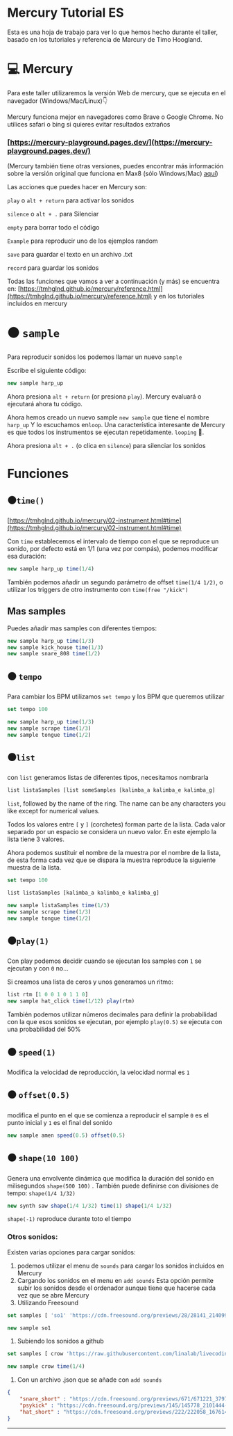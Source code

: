 # Mercury Tutorial ES

Esta es una hoja de trabajo para ver lo que hemos hecho durante el taller, basado en los tutoriales y referencia de Marcury de Timo Hoogland.

# 💻  Mercury

 Para este taller utilizaremos la versión Web de mercury, que se ejecuta en el navegador (Windows/Mac/Linux)👇

Mercury funciona mejor en navegadores como Brave o Google Chrome. No utilices safari o bing si quieres evitar resultados extraños

### [**https://mercury-playground.pages.dev/](https://mercury-playground.pages.dev/)**

(Mercury también tiene otras versiones, puedes encontrar más información sobre la versión original que funciona en Max8 (sólo Windows/Mac) [aquí](https://github.com/tmhglnd/mercury))

Las acciones que puedes hacer en Mercury son: 

`play` o `alt + return` para activar los sonidos 

`silence` o `alt + .` para Silenciar

`empty`  para borrar todo el código

`Example` para reproducir uno de los ejemplos random

`save` para guardar el texto en un archivo .txt

`record`  para guardar los sonidos

Todas las funciones que vamos a ver a continuación (y más) se encuentra en: [https://tmhglnd.github.io/mercury/reference.html](https://tmhglnd.github.io/mercury/reference.html)  y en los tutoriales incluidos en mercury

# ⚫ `sample`

Para reproducir sonidos los podemos llamar un nuevo `sample`

Escribe el siguiente código:

```jsx
new sample harp_up
```

Ahora presiona `alt + return` (or presiona `play`). Mercury evaluará o ejecutará ahora tu código.

Ahora hemos creado un nuevo sample `new sample` que tiene el nombre `harp_up` Y lo escuchamos en`loop`. Una característica interesante de Mercury es que todos los instrumentos se ejecutan repetidamente. `looping` 🔁.

Ahora presiona `alt + .` (o clica en `silence`) para silenciar los sonidos 

# Funciones

## ⚫`time()`

[https://tmhglnd.github.io/mercury/02-instrument.html#time](https://tmhglnd.github.io/mercury/02-instrument.html#time) 

Con `time` establecemos el intervalo de tiempo con el que se reproduce un sonido, por defecto está en 1/1 (una vez por compás), podemos modificar esa duración:

```jsx
new sample harp_up time(1/4)
```

También podemos añadir un segundo parámetro de offset `time(1/4 1/2)`, o utilizar los triggers de otro instrumento con `time(free "/kick")` 

## Mas samples

Puedes añadir mas samples con diferentes tiempos:

```jsx
new sample harp_up time(1/3)
new sample kick_house time(1/3)
new sample snare_808 time(1/2)
```

## ⚫ `tempo`

Para cambiar los BPM utilizamos `set tempo` y los BPM que queremos utilizar

```jsx
set tempo 100

new sample harp_up time(1/3)
new sample scrape time(1/3)
new sample tongue time(1/2)
```

## ⚫`list`

con `list` generamos listas de diferentes tipos, necesitamos nombrarla

```jsx
list listaSamples [list someSamples [kalimba_a kalimba_e kalimba_g]
```

`list`, followed by the name of the ring. The name can be any characters you like except for numerical values. 

Todos los valores entre `[` y `]` (corchetes) forman parte de la lista. Cada valor separado por un espacio se considera un nuevo valor. En este ejemplo la lista tiene 3 valores.

Ahora podemos sustituir el nombre de la muestra por el nombre de la lista, de esta forma cada vez que se dispara la muestra reproduce la siguiente muestra de la lista.

```jsx
set tempo 100

list listaSamples [kalimba_a kalimba_e kalimba_g]

new sample listaSamples time(1/3)
new sample scrape time(1/3)
new sample tongue time(1/2)
```

## ⚫`play(1)`

Con play podemos decidir cuando se ejecutan los samples con `1` se ejecutan y con `0` no…

Si creamos una lista de ceros y unos generamos un ritmo:

```jsx
list rtm [1 0 0 1 0 1 1 0]
new sample hat_click time(1/12) play(rtm)
```

También podemos utilizar números decimales para definir la probabilidad con la que esos sonidos se ejecutan, por ejemplo `play(0.5)` se ejecuta con una probabilidad del 50%

## ⚫ `speed(1)`

Modifica la velocidad de reproducción, la velocidad normal es `1`

## ⚫ `offset(0.5)`

modifica el punto en el que se comienza a reproducir el sample `0` es el punto inicial y `1` es el final del sonido

```jsx
new sample amen speed(0.5) offset(0.5) 
```

## ⚫ `shape(10 100)`

Genera una envolvente dinámica que modifica la duración del sonido en milisegundos `shape(500 100)` .  También puede definirse con divisiones de tempo: `shape(1/4 1/32)`  

```jsx
new synth saw shape(1/4 1/32) time(1) shape(1/4 1/32) 
```

 `shape(-1)` reproduce durante toto el tiempo 

### Otros sonidos:

Existen varias opciones para cargar  sonidos: 

1. podemos utilizar el menu de `sounds` para cargar los sonidos incluidos en Mercury
2. Cargando los sonidos en el menu en `add sounds` Esta opción permite subir los sonidos desde el ordenador aunque tiene que hacerse cada vez que se abre Mercury
3. Utilizando Freesound 

```jsx
set samples [ 'so1' 'https://cdn.freesound.org/previews/28/28141_214099-lq.mp3' ]

new sample so1
```

1. Subiendo los sonidos a github

```jsx
set samples [ crow 'https://raw.githubusercontent.com/linalab/livecoding-workshop-esmuc/main/sounds/crow_000_crow.wav' ]

new sample crow time(1/4)
```

1. Con un archivo .json  que se añade con  `add sounds`  

```json
{
 	"snare_short" : "https://cdn.freesound.org/previews/671/671221_3797507-lq.mp3",
 	"psykick" : "https://cdn.freesound.org/previews/145/145778_2101444-lq.mp3",
 	"hat_short" : "https://cdn.freesound.org/previews/222/222058_1676145-lq.mp3"
}
```

---